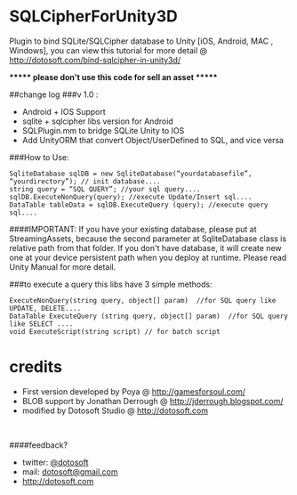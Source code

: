 # SQLCipherForUnity3D
Plugin to bind SQLite/SQLCipher database to Unity [iOS, Android, MAC , Windows], you can view this tutorial for more detail @ http://dotosoft.com/bind-sqlcipher-in-unity3d/

<b>***** please don't use this code for sell an asset *****</b>

##change log
###v 1.0 :
* Android + IOS Support
* sqlite + sqlcipher libs version for Android
* SQLPlugin.mm to bridge SQLite Unity to IOS
* Add UnityORM that convert Object/UserDefined to SQL, and vice versa



###How to Use:

	SqliteDatabase sqlDB = new SqliteDatabase(“yourdatabasefile”, “yourdirectory”); // init database....
	string query = “SQL QUERY”; //your sql query....
	sqlDB.ExecuteNonQuery(query); //execute Update/Insert sql....
	DataTable tableData = sqlDB.ExecuteQuery (query); //execute query sql....


####IMPORTANT: 
  If you have your existing database, please put at StreamingAssets, because the second parameter at SqliteDatabase class is relative path from that folder. If you don't have database, it will create new one at your device persistent path when you deploy at runtime. Please read Unity Manual for more detail.


###to execute a query this libs have 3 simple methods:

	ExecuteNonQuery(string query, object[] param)  //for SQL query like UPDATE, DELETE....
	DataTable ExecuteQuery (string query, object[] param)  //for SQL query like SELECT ....
	void ExecuteScript(string script) // for batch script


# credits
 * First version developed by Poya  @  http://gamesforsoul.com/
 * BLOB support by Jonathan Derrough @ http://jderrough.blogspot.com/
 * modified by Dotosoft Studio @ http://dotosoft.com

<br/>

####feedback?

* twitter: [@dotosoft](http://www.twitter.com/dotosoft)
* mail: <dotosoft@gmail.com>
* <http://dotosoft.com>
